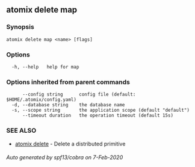 ## atomix delete map



### Synopsis



```
atomix delete map <name> [flags]
```

### Options

```
  -h, --help   help for map
```

### Options inherited from parent commands

```
      --config string      config file (default: $HOME/.atomix/config.yaml)
  -d, --database string    the database name
  -s, --scope string       the application scope (default "default")
      --timeout duration   the operation timeout (default 15s)
```

### SEE ALSO

* [atomix delete](atomix_delete.md)	 - Delete a distributed primitive

###### Auto generated by spf13/cobra on 7-Feb-2020

